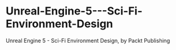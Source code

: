 


# Unreal-Engine-5---Sci-Fi-Environment-Design
Unreal Engine 5 - Sci-Fi Environment Design, by Packt Publishing
